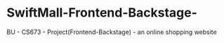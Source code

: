 # SwiftMall-Frontend-Backstage-
BU - CS673 - Project(Frontend-Backstage) - an online shopping website
